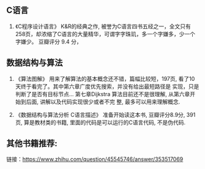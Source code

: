 ## C语言
1. 《C程序设计语言》
K&R的经典之作, 被誉为C语言四书五经之一，全文只有258页，却浓缩了C语言的大量精华，可谓字字珠玑，多一个字嫌多，少一个字嫌少。
豆瓣评分 9.4 分，

## 数据结构与算法
1. 《算法图解》 
用来了解算法的基本概念还不错，篇幅比较短，197页, 看了10天终于看完了。其中第六章广度优先搜索，并没有给出最短路径是
实现，只是判断了是否有目标节点...  第七章Dijkstra 算法目前还不是很理解, 从第六章开始到后面, 讲解以及代码实现很少或者不完
整, 最多可以用来理解概念.

2. 《数据结构与算法分析 C语言描述》
准备开始读这本书, 豆瓣评分8.9分, 391页, 算是教材类的书籍, 里面的代码是可以运行的C语言代码, 不是伪代码.





## 其他书籍推荐:
链接：https://www.zhihu.com/question/45545746/answer/353517069